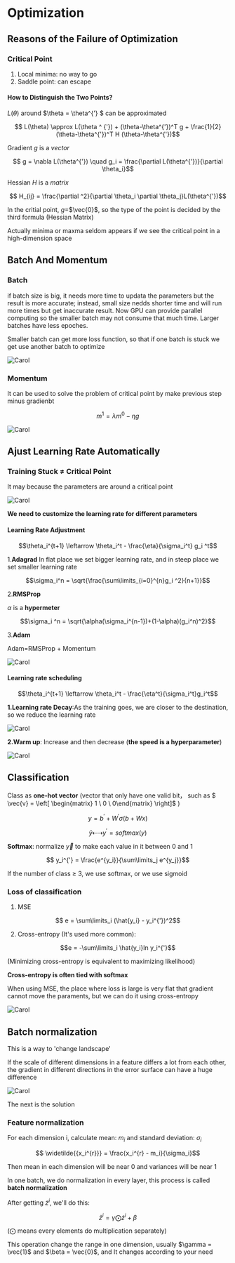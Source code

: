 # Optimization

## Reasons of the Failure of Optimization

### Critical Point

1. Local minima: no way to go
2. Saddle point: can escape

#### How to Distinguish the Two Points?

$L(\theta)$ around $\theta = \theta^{'} $ can be approximated

$$ L(\theta) \approx L(\theta ^ {'}) + (\theta-\theta^{'})^T g + \frac{1}{2} (\theta-\theta^{'})^T H (\theta-\theta^{'})$$

Gradient *g* is a *vector*

$$ g = \nabla L(\theta^{'}) \quad  g_i = \frac{\partial L(\theta^{'})}{\partial \theta_i}$$

Hessian *H* is a *matrix*

$$ H_{ij} = \frac{\partial ^2}{\partial \theta_i \partial \theta_j}L(\theta^{'})$$

In the critial point, *g*=$\vec{0}$, so the type of the point is decided by the third formula (Hessian Matrix)

Actually minima or maxma seldom appears if we see the critical point in a high-dimension space

## Batch And Momentum

### Batch

if batch size is big, it needs more time to updata the parameters but the result is more accurate; instead, small size nedds shorter time and will run more times but get inaccurate result. Now GPU can provide parallel computing so the smaller batch may not consume that much time. Larger batches have less epoches. 

Smaller batch can get more loss function, so that if one batch is stuck we get use another batch to optimize

![Carol](Comparison.png)

### Momentum

It can be used to solve the problem of critical point by make previous step minus gradienbt

$$ m^1 = \lambda m^0 - \eta g$$

![Carol](momentum.png)

## Ajust Learning Rate Automatically

### Training Stuck ≠ Critical Point

It may because the parameters are around a critical point

![Carol](around.png)

**We need to customize the learning rate for different parameters**

#### Learning Rate Adjustment

$$\theta_i^{t+1} \leftarrow \theta_i^t - \frac{\eta}{\sigma_i^t} g_i ^t$$

1.**Adagrad**
In flat place we set bigger learning rate, and in steep place we set smaller learning rate

$$\sigma_i^n = \sqrt{\frac{\sum\limits_{i=0}^{n}g_i ^2}{n+1}}$$

2.**RMSProp**

$\alpha$ is a **hypermeter**

$$\sigma_i ^n = \sqrt{\alpha(\sigma_i^{n-1})+(1-\alpha)(g_i^n)^2}$$



3.**Adam**

Adam=RMSProp + Momentum

![Carol](adaptive.png)

#### Learning rate scheduling

$$\theta_i^{t+1} \leftarrow \theta_i^t - \frac{\eta^t}{\sigma_i^t}g_i^t$$

**1.Learning rate Decay**:As the training goes, we are closer to the destination, so we reduce the learning rate

![Carol](Decay.png)

**2.Warm up**: Increase and then decrease (**the speed is a hyperparameter**)

![Carol](Warm_up.png)

## Classification

Class as **one-hot vector**  (vector that only have one valid bit， such as $ \vec{v} = \left[ \begin{matrix} 1 \\ 0 \\ 0\end{matrix} \right]$ )

$$ y = b^{'} + W^{'} \sigma (b+Wx)$$

$$ \hat{y} \dashleftarrow \dashrightarrow y^{'} = softmax(y) $$

**Softmax**: normalize $\vec{y}$ to make each value in it between 0 and 1

$$ y_i^{'} = \frac{e^{y_i}}{\sum\limits_j e^{y_j}}$$

If the number of class $\geq$ 3, we use softmax, or we use sigmoid

### Loss of classification

1. MSE

$$ e = \sum\limits_i (\hat{y_i} - y_i^{'})^2$$

2. Cross-entropy (It's used more common):

$$e = -\sum\limits_i \hat{y_i}ln y_i^{'}$$

(Minimizing cross-entropy is equivalent to maximizing likelihood)

**Cross-entropy is often tied with softmax**

When using MSE, the place where loss is large is very flat that gradient cannot move the paraments, but we can do it using cross-entropy

![Carol](Cross.png)

## Batch normalization

This is a way to 'change landscape'

If the scale of different dimensions in a feature differs a lot from each other, the gradient in different directions in the error surface can have a huge difference 

![Carol](Landscape.png)

The next is the solution

### Feature normalization

For each dimension i, calculate mean: $m_i$ and standard deviation: $\sigma_i$

$$ \widetilde{{x_i^{r}}} = \frac{x_i^{r} - m_i}{\sigma_i}$$

Then mean in each dimension will be near 0 and variances will be near 1

In one batch, we do normalization in every layer, this process is called **batch normalization**

After getting $\tilde{z}^i$, we'll do this:

$$\hat{z}^i = \gamma \bigodot \tilde{z}^i + \beta$$

($\bigodot$ means every elements do multiplication separately)

This operation change the range in one dimension, usually $\gamma = \vec{1}$ and $\beta = \vec{0}$, and It changes according to your need